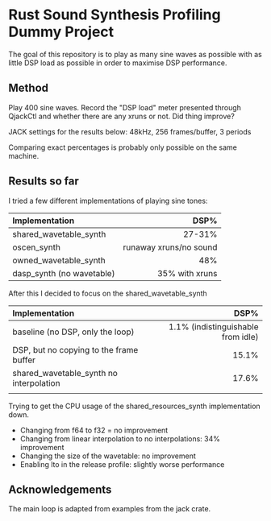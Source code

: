 # Rust Sound Synthesis Profiling Dummy Project

The goal of this repository is to play as many sine waves as possible with as little DSP load as possible in order to maximise DSP performance.

## Method

Play 400 sine waves. Record the "DSP load" meter presented through QjackCtl and whether there are any xruns or not. Did thing improve?

JACK settings for the results below: 48kHz, 256 frames/buffer, 3 periods

Comparing exact percentages is probably only possible on the same machine.

## Results so far


I tried a few different implementations of playing sine tones:

| Implementation                          |           DSP% |
|:----------------------------------------|---------------:|
| shared_wavetable_synth                  |         27-31% |
| oscen_synth                             |  runaway xruns/no sound |
| owned_wavetable_synth                   |            48% |
| dasp_synth (no wavetable)               | 35% with xruns |

After this I decided to focus on the shared_wavetable_synth

| Implementation | DSP% |
|:----------------------------------------|---------------:|
| baseline (no DSP, only the loop)        |           1.1% (indistinguishable from idle) |
| DSP, but no copying to the frame buffer |          15.1% |
| shared_wavetable_synth no interpolation |          17.6% |
|                                         |                |


Trying to get the CPU usage of the shared_resources_synth implementation down.

- Changing from f64 to f32 = no improvement
- Changing from linear interpolation to no interpolations: 34% improvement
- Changing the size of the wavetable: no improvement
- Enabling lto in the release profile: slightly worse performance



## Acknowledgements

The main loop is adapted from examples from the jack crate.